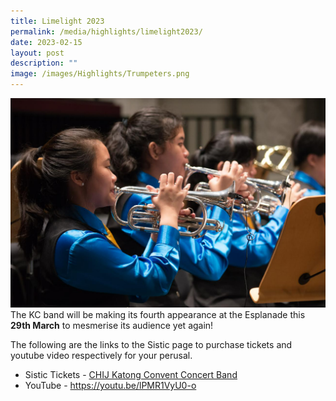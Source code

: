 ```yaml
---
title: Limelight 2023
permalink: /media/highlights/limelight2023/
date: 2023-02-15
layout: post
description: ""
image: /images/Highlights/Trumpeters.png
---
```

![](/images/Highlights/Trumpeters.png)
The KC band will be making its fourth appearance at the Esplanade this **29th March** to mesmerise its audience yet again! 

The following are the links to the Sistic page to purchase tickets and youtube video respectively for your perusal. <br>
* Sistic Tickets - [CHIJ Katong Convent Concert Band](https://www.esplanade.com/whats-on/festivals-and-series/series/2023/limelight/chij-katong-convent-concert-band#synopsis)
* YouTube - https://youtu.be/lPMR1VyU0-o
